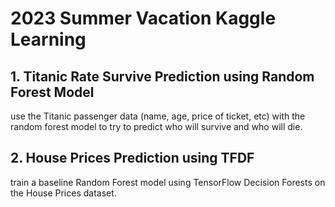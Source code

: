 # 2023 Summer Vacation Kaggle Learning

## 1. Titanic Rate Survive Prediction using Random Forest Model
use the Titanic passenger data (name, age, price of ticket, etc) with the random forest model to try to predict who will survive and who will die.

## 2. House Prices Prediction using TFDF
train a baseline Random Forest model using TensorFlow Decision Forests on the House Prices dataset.
